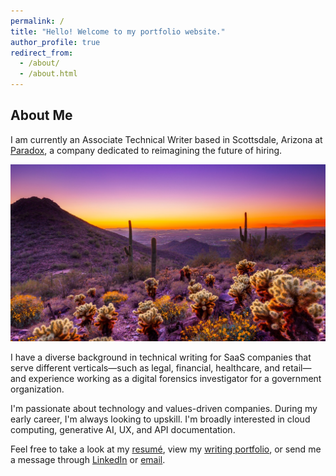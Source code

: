 ```yaml
---
permalink: /
title: "Hello! Welcome to my portfolio website."
author_profile: true
redirect_from: 
  - /about/
  - /about.html
---
```


## About Me

I am currently an Associate Technical Writer based in Scottsdale, Arizona at [Paradox](https://www.paradox.ai/), a company dedicated to reimagining the future of hiring.

![Scottsdale, Arizona](images/scottsdale.jpg)

I have a diverse background in technical writing for SaaS companies that serve different verticals—such as legal, financial, healthcare, and retail—and experience working as a digital forensics investigator for a government organization.

I'm passionate about technology and values-driven companies. During my early career, I'm always looking to upskill. I'm broadly interested in cloud computing, generative AI, UX, and API documentation.

Feel free to take a look at my [resumé](https://katherine-holtz.github.io/cv/), view my [writing portfolio](https://katherine-holtz.github.io/portfolio/), or send me a message through [LinkedIn](https://www.linkedin.com/in/katherine-holtz/) or [email](mailto:katherineaholtz@gmail.com).
